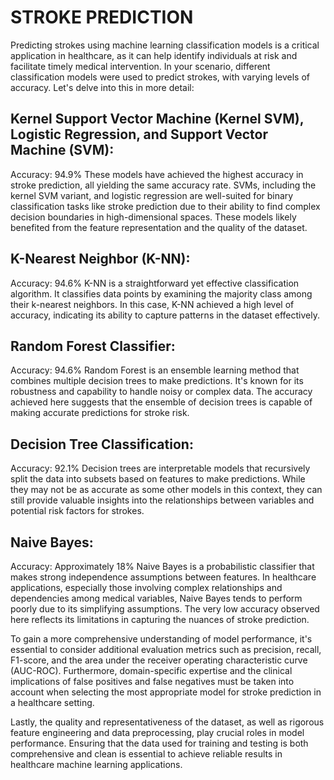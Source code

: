 # STROKE PREDICTION
Predicting strokes using machine learning classification models is a critical application in healthcare, as it can help identify individuals at risk and facilitate timely medical intervention. In your scenario, different classification models were used to predict strokes, with varying levels of accuracy. Let's delve into this in more detail:
## Kernel Support Vector Machine (Kernel SVM), Logistic Regression, and Support Vector Machine (SVM):
Accuracy: 94.9%
These models have achieved the highest accuracy in stroke prediction, all yielding the same accuracy rate. SVMs, including the kernel SVM variant, and logistic regression are well-suited for binary classification tasks like stroke prediction due to their ability to find complex decision boundaries in high-dimensional spaces. These models likely benefited from the feature representation and the quality of the dataset.
## K-Nearest Neighbor (K-NN):
Accuracy: 94.6%
K-NN is a straightforward yet effective classification algorithm. It classifies data points by examining the majority class among their k-nearest neighbors. In this case, K-NN achieved a high level of accuracy, indicating its ability to capture patterns in the dataset effectively.
## Random Forest Classifier:
Accuracy: 94.6%
Random Forest is an ensemble learning method that combines multiple decision trees to make predictions. It's known for its robustness and capability to handle noisy or complex data. The accuracy achieved here suggests that the ensemble of decision trees is capable of making accurate predictions for stroke risk.
## Decision Tree Classification:
Accuracy: 92.1%
Decision trees are interpretable models that recursively split the data into subsets based on features to make predictions. While they may not be as accurate as some other models in this context, they can still provide valuable insights into the relationships between variables and potential risk factors for strokes.
## Naive Bayes:
Accuracy: Approximately 18%
Naive Bayes is a probabilistic classifier that makes strong independence assumptions between features. In healthcare applications, especially those involving complex relationships and dependencies among medical variables, Naive Bayes tends to perform poorly due to its simplifying assumptions. The very low accuracy observed here reflects its limitations in capturing the nuances of stroke prediction.

To gain a more comprehensive understanding of model performance, it's essential to consider additional evaluation metrics such as precision, recall, F1-score, and the area under the receiver operating characteristic curve (AUC-ROC). Furthermore, domain-specific expertise and the clinical implications of false positives and false negatives must be taken into account when selecting the most appropriate model for stroke prediction in a healthcare setting.

Lastly, the quality and representativeness of the dataset, as well as rigorous feature engineering and data preprocessing, play crucial roles in model performance. Ensuring that the data used for training and testing is both comprehensive and clean is essential to achieve reliable results in healthcare machine learning applications.
